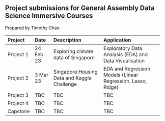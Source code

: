 ## Project submissions for General Assembly Data Science Immersive Courses

Prepared by Timothy Chan

|Project|Date|Description|Application|
|:---|:---|:---|:---|
|Project 1|24 Feb 23|Exploring climate data of Singapore|Exploratory Data Analysis (EDA) and Data Visualisation|
|Project 2|3 Mar 23|Singapore Housing Data and Kaggle Challenge|EDA and Regression Models (Linear Regression, Lasso, Ridge)|
|Project 3|TBC|TBC|TBC|
|Project 4|TBC|TBC|TBC|
|Capstone|TBC|TBC|TBC|